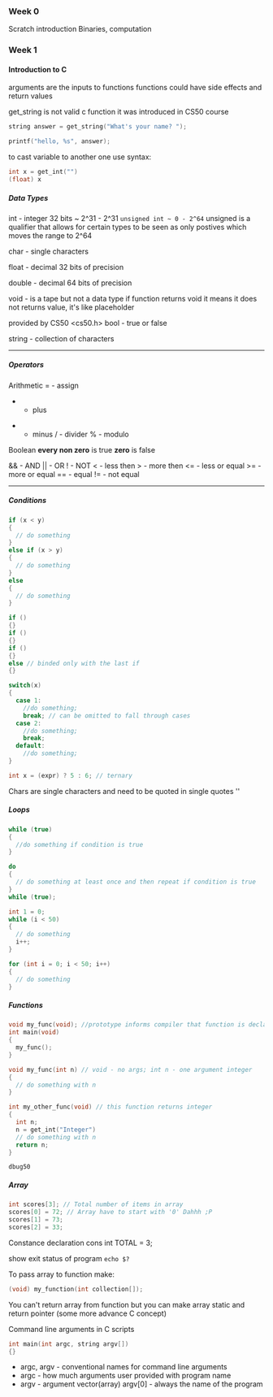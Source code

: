 ### Week 0
Scratch introduction
Binaries, computation

### Week 1
#### Introduction to C

arguments are the inputs to functions
functions could have side effects and return values

get_string is not valid c function it was introduced in CS50 course
```C
string answer = get_string("What's your name? ");

printf("hello, %s", answer);
```

to cast variable to another one use syntax:
```C
int x = get_int("")
(float) x
```

##### Data Types

int - integer 32 bits ~ 2^31 - 2^31
`unsigned int ~ 0 - 2^64`  unsigned is a qualifier that allows for certain types to be seen as only postives which moves the range to 2^64

char - single characters

float - decimal 32 bits of precision

double - decimal 64 bits of precision

void - is a tape but not a data type if function returns void it means it does not returns value, it's like placeholder

provided by CS50 <cs50.h>
bool - true or false

string - collection of characters

---
##### Operators
Arithmetic
= - assign
+ - plus
- - minus
/ - divider
% - modulo

Boolean
**every non zero** is true
**zero** is false

&& - AND
|| - OR
! - NOT
< - less then
\> - more then
\<= - less or equal
\>= - more or equal
== - equal
!= - not equal

---
##### Conditions
```C
if (x < y)
{
  // do something
}
else if (x > y)
{
  // do something
}
else
{
  // do something
}

if ()
{}
if ()
{}
if ()
{}
else // binded only with the last if
{}

switch(x)
{
  case 1:
    //do something;
    break; // can be omitted to fall through cases
  case 2:
    //do something;
    break;
  default:
    //do something;
}

int x = (expr) ? 5 : 6; // ternary
```

Chars are single characters and need to be quoted in single quotes ''

##### Loops

```C
while (true)
{
  //do something if condition is true
}

do
{
  // do something at least once and then repeat if condition is true
}
while (true);

int 1 = 0;
while (i < 50)
{
  // do something
  i++;
}

for (int i = 0; i < 50; i++)
{
  // do something
}
```

##### Functions

```C
void my_func(void); //prototype informs compiler that function is declared somewhere else
int main(void)
{
  my_func();
}

void my_func(int n) // void - no args; int n - one argument integer
{
  // do something with n
}

int my_other_func(void) // this function returns integer
{
  int n;
  n = get_int("Integer")
  // do something with n
  return n;
}
```

`dbug50`


##### Array

```C
int scores[3]; // Total number of items in array
scores[0] = 72; // Array have to start with '0' Dahhh ;P
scores[1] = 73;
scores[2] = 33;
```

Constance declaration
cons int TOTAL = 3;

show exit status of program `echo $?`

To pass array to function make:
```C
(void) my_function(int collection[]);
```

You can't return array from function but you can make array static and return
pointer (some more advance C concept)

Command line arguments in C scripts
```C
int main(int argc, string argv[])
{}
```
 - argc, argv - conventional names for command line arguments
  - argc - how much arguments user provided with program name
  - argv - argument vector(array) argv[0] - always the name of the program

